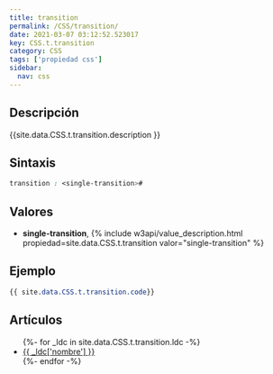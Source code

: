 ```yaml
---
title: transition
permalink: /CSS/transition/
date: 2021-03-07 03:12:52.523017
key: CSS.t.transition
category: CSS
tags: ['propiedad css']
sidebar: 
  nav: css
---
```


## Descripción
{{site.data.CSS.t.transition.description }}

## Sintaxis
~~~css
transition : <single-transition>#
~~~

## Valores
* **single-transition**,  {% include w3api/value_description.html propiedad=site.data.CSS.t.transition valor="single-transition" %}

## Ejemplo
~~~css
{{ site.data.CSS.t.transition.code}}
~~~

## Artículos
<ul>
{%- for _ldc in site.data.CSS.t.transition.ldc -%}
   <li>
       <a href="{{_ldc['url'] }}">{{ _ldc['nombre'] }}</a>
   </li>
{%- endfor -%}
</ul>
